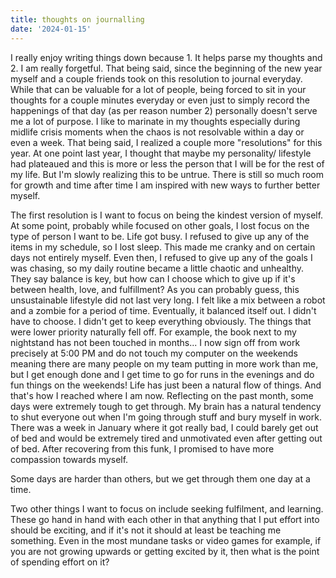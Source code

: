 ```yaml
---
title: thoughts on journalling
date: '2024-01-15'
---
```



I really enjoy writing things down because 1. It helps parse my thoughts and 2. I am really forgetful. That being said, since the beginning of the new year myself and a couple friends took on this resolution to journal everyday. While that can be valuable for a lot of people, being forced to sit in your thoughts for a couple minutes everyday or even just to simply record the happenings of that day (as per reason number 2) personally doesn't serve me a lot of purpose. I like to marinate in my thoughts especially during midlife crisis moments when the chaos is not resolvable within a day or even a week. That being said, I realized a couple more "resolutions" for this year. At one point last year, I thought that maybe my personality/ lifestyle had plateaued and this is more or less the person that I will be for the rest of my life. But I'm slowly realizing this to be untrue. There is still so much room for growth and time after time I am inspired with new ways to further better myself. 

The first resolution is I want to focus on being the kindest version of myself. At some point, probably while focused on other goals, I lost focus on the type of person I want to be. Life got busy. I refused to give up any of the items in my schedule, so I lost sleep. This made me cranky and on certain days not entirely myself. Even then, I refused to give up any of the goals I was chasing, so my daily routine became a little chaotic and unhealthy. They say balance is key, but how can I choose which to give up if it's between health, love, and fulfillment? As you can probably guess, this unsustainable lifestyle did not last very long. I felt like a mix between a robot and a zombie for a period of time. Eventually, it balanced itself out. I didn't have to choose. I didn't get to keep everything obviously. The things that were lower priority naturally fell off. For example, the book next to my nightstand has not been touched in months... I now sign off from work precisely at 5:00 PM and do not touch my computer on the weekends meaning there are many people on my team putting in more work than me, but I get enough done and I get time to go for runs in the evenings and do fun things on the weekends! Life has just been a natural flow of things. And that's how I reached where I am now. Reflecting on the past month, some days were extremely tough to get through. My brain has a natural tendency to  shut everyone out when I'm going through stuff and bury myself in work. There was a week in January where it got really bad, I could barely get out of bed and would be extremely tired and unmotivated even after getting out of bed. After recovering from this funk, I promised to have more compassion towards myself. 

Some days are harder than others, but we get through them one day at a time. 

Two other things I want to focus on include seeking fulfilment, and learning. These go hand in hand with each other in that anything that I put effort into should be exciting, and if it's not it should at least be teaching me something. Even in the most mundane tasks or video games for example, if you are not growing upwards or getting excited by it, then what is the point of spending effort on it?